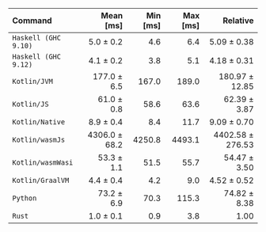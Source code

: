 | Command | Mean [ms] | Min [ms] | Max [ms] | Relative |
|:---|---:|---:|---:|---:|
| `Haskell (GHC 9.10)` | 5.0 ± 0.2 | 4.6 | 6.4 | 5.09 ± 0.38 |
| `Haskell (GHC 9.12)` | 4.1 ± 0.2 | 3.8 | 5.1 | 4.18 ± 0.31 |
| `Kotlin/JVM` | 177.0 ± 6.5 | 167.0 | 189.0 | 180.97 ± 12.85 |
| `Kotlin/JS` | 61.0 ± 0.8 | 58.6 | 63.6 | 62.39 ± 3.87 |
| `Kotlin/Native` | 8.9 ± 0.4 | 8.4 | 11.7 | 9.09 ± 0.70 |
| `Kotlin/wasmJs` | 4306.0 ± 68.2 | 4250.8 | 4493.1 | 4402.58 ± 276.53 |
| `Kotlin/wasmWasi` | 53.3 ± 1.1 | 51.5 | 55.7 | 54.47 ± 3.50 |
| `Kotlin/GraalVM` | 4.4 ± 0.4 | 4.2 | 9.0 | 4.52 ± 0.52 |
| `Python` | 73.2 ± 6.9 | 70.3 | 115.3 | 74.82 ± 8.38 |
| `Rust` | 1.0 ± 0.1 | 0.9 | 3.8 | 1.00 |
